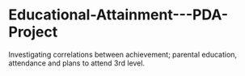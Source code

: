 # Educational-Attainment---PDA-Project
Investigating correlations between achievement; parental education, attendance and plans to attend 3rd level.
